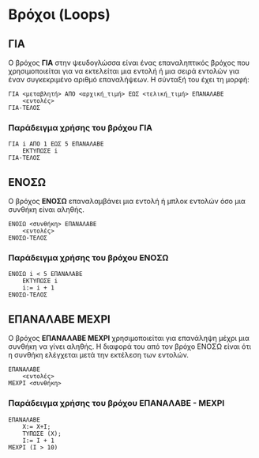# Βρόχοι (Loops)

## **ΓΙΑ**

Ο βρόχος **ΓΙΑ** στην ψευδογλώσσα είναι ένας επαναληπτικός βρόχος που χρησιμοποιείται για να εκτελείται μια εντολή ή μια σειρά εντολών για έναν συγκεκριμένο αριθμό επαναλήψεων. Η σύνταξή του έχει τη μορφή:

```
ΓΙΑ <μεταβλητή> ΑΠΟ <αρχική_τιμή> ΕΩΣ <τελική_τιμή> ΕΠΑΝΑΛΑΒΕ
    <εντολές>
ΓΙΑ-ΤΕΛΟΣ
```

### Παράδειγμα χρήσης του βρόχου **ΓΙΑ**

```
ΓΙΑ i ΑΠΟ 1 ΕΩΣ 5 ΕΠΑΝΑΛΑΒΕ
    ΕΚΤΥΠΩΣΕ i
ΓΙΑ-ΤΕΛΟΣ
```

## **ΕΝΟΣΩ**

Ο βρόχος **ΕΝΟΣΩ** επαναλαμβάνει μια εντολή ή μπλοκ εντολών όσο μια συνθήκη είναι αληθής.

```
ΕΝΟΣΩ <συνθήκη> ΕΠΑΝΑΛΑΒΕ
    <εντολές>
ΕΝΟΣΩ-ΤΕΛΟΣ
```

### Παράδειγμα χρήσης του βρόχου **ΕΝΟΣΩ**
```
ΕΝΟΣΩ i < 5 ΕΠΑΝΑΛΑΒΕ
    ΕΚΤΥΠΩΣΕ i
    i:= i + 1
ΕΝΟΣΩ-ΤΕΛΟΣ
```

## **ΕΠΑΝΑΛΑΒΕ ΜΕΧΡΙ**

Ο βρόχος **ΕΠΑΝΑΛΑΒΕ ΜΕΧΡΙ** χρησιμοποιείται για επανάληψη μέχρι μια συνθήκη να γίνει αληθής. Η διαφορά του από τον βρόχο ΕΝΟΣΩ είναι ότι η συνθήκη ελέγχεται μετά την εκτέλεση των εντολών.

```
ΕΠΑΝΑΛΑΒΕ
    <εντολές>
ΜΕΧΡΙ <συνθήκη>
```

### Παράδειγμα χρήσης του βρόχου **ΕΠΑΝΑΛΑΒΕ - ΜΕΧΡΙ**
```
ΕΠΑΝΑΛΑΒΕ
    Χ:= Χ+Ι;
    ΤΥΠΩΣΕ (Χ);
    Ι:= Ι + 1
ΜΕΧΡΙ (Ι > 10)
```
